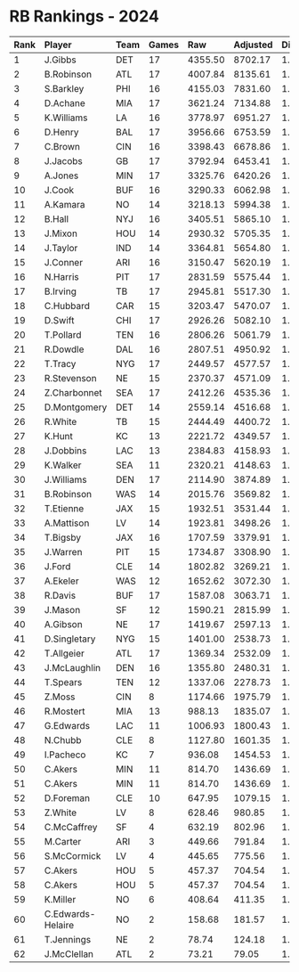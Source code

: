 # RB Rankings - 2024

| Rank | Player            | Team | Games | Raw     | Adjusted | Difficulty | Avg/Game | Typical | Consistency | Trend    |
| :----| :-----------------| :----| :-----| :-------| :--------| :----------| :--------| :-------| :-----------| :--------|
| 1    | J.Gibbs           | DET  | 17    | 4355.50 | 8702.17  | 1.024      | 511.89   | 465.74  | 7/3/7       | +83.8%   |
| 2    | B.Robinson        | ATL  | 17    | 4007.84 | 8135.61  | 1.023      | 478.57   | 485.66  | 8/1/8       | +61.4%   |
| 3    | S.Barkley         | PHI  | 16    | 4155.03 | 7831.60  | 1.029      | 489.47   | 504.35  | 8/1/7       | +119.7%  |
| 4    | D.Achane          | MIA  | 17    | 3621.24 | 7134.88  | 1.032      | 419.70   | 413.68  | 7/3/7       | +119.8%  |
| 5    | K.Williams        | LA   | 16    | 3778.97 | 6951.27  | 1.026      | 434.45   | 422.57  | 8/0/8       | +58.9%   |
| 6    | D.Henry           | BAL  | 17    | 3956.66 | 6753.59  | 1.036      | 397.27   | 411.52  | 9/1/7       | +70.9%   |
| 7    | C.Brown           | CIN  | 16    | 3398.43 | 6678.86  | 1.040      | 417.43   | 441.29  | 7/2/7       | +114.6%  |
| 8    | J.Jacobs          | GB   | 17    | 3792.94 | 6453.41  | 1.030      | 379.61   | 373.62  | 9/1/7       | +113.4%  |
| 9    | A.Jones           | MIN  | 17    | 3325.76 | 6420.26  | 1.034      | 377.66   | 369.73  | 8/3/6       | +59.5%   |
| 10   | J.Cook            | BUF  | 16    | 3290.33 | 6062.98  | 1.027      | 378.94   | 399.59  | 9/1/6       | +88.8%   |
| 11   | A.Kamara          | NO   | 14    | 3218.13 | 5994.38  | 1.041      | 428.17   | 394.04  | 7/0/7       | INACTIVE |
| 12   | B.Hall            | NYJ  | 16    | 3405.51 | 5865.10  | 1.020      | 366.57   | 371.99  | 9/1/6       | +134.4%  |
| 13   | J.Mixon           | HOU  | 14    | 2930.32 | 5705.35  | 1.046      | 407.52   | 406.17  | 6/0/8       | +91.8%   |
| 14   | J.Taylor          | IND  | 14    | 3364.81 | 5654.80  | 1.035      | 403.91   | 410.30  | 7/1/6       | +97.6%   |
| 15   | J.Conner          | ARI  | 16    | 3150.47 | 5620.19  | 1.023      | 351.26   | 343.15  | 5/2/9       | +99.8%   |
| 16   | N.Harris          | PIT  | 17    | 2831.59 | 5575.44  | 1.043      | 327.97   | 338.39  | 10/1/6      | +82.9%   |
| 17   | B.Irving          | TB   | 17    | 2945.81 | 5517.30  | 1.021      | 324.55   | 330.99  | 7/2/8       | +100.4%  |
| 18   | C.Hubbard         | CAR  | 15    | 3203.47 | 5470.07  | 1.030      | 364.67   | 331.73  | 6/1/8       | +135.3%  |
| 19   | D.Swift           | CHI  | 17    | 2926.26 | 5082.10  | 1.024      | 298.95   | 284.98  | 6/2/9       | +86.5%   |
| 20   | T.Pollard         | TEN  | 16    | 2806.26 | 5061.79  | 1.034      | 316.36   | 313.25  | 8/0/8       | +118.2%  |
| 21   | R.Dowdle          | DAL  | 16    | 2807.51 | 4950.92  | 1.019      | 309.43   | 337.50  | 10/1/5      | +86.7%   |
| 22   | T.Tracy           | NYG  | 17    | 2449.57 | 4577.57  | 1.021      | 269.27   | 238.45  | 8/0/9       | +199.3%  |
| 23   | R.Stevenson       | NE   | 15    | 2370.37 | 4571.09  | 1.038      | 304.74   | 296.91  | 7/0/8       | +212.4%  |
| 24   | Z.Charbonnet      | SEA  | 17    | 2412.26 | 4535.36  | 1.010      | 266.79   | 200.96  | 8/0/9       | +268.8%  |
| 25   | D.Montgomery      | DET  | 14    | 2559.14 | 4516.68  | 1.026      | 322.62   | 313.48  | 5/2/7       | INACTIVE |
| 26   | R.White           | TB   | 15    | 2444.49 | 4400.72  | 1.027      | 293.38   | 274.04  | 8/0/7       | +111.9%  |
| 27   | K.Hunt            | KC   | 13    | 2221.72 | 4349.57  | 1.032      | 334.58   | 341.56  | 6/1/6       | +151.1%  |
| 28   | J.Dobbins         | LAC  | 13    | 2384.83 | 4158.93  | 1.029      | 319.92   | 310.04  | 5/1/7       | +45.4%   |
| 29   | K.Walker          | SEA  | 11    | 2320.21 | 4148.63  | 1.010      | 377.15   | 367.37  | 5/3/3       | +64.4%   |
| 30   | J.Williams        | DEN  | 17    | 2114.90 | 3874.89  | 1.028      | 227.93   | 238.73  | 9/1/7       | +159.9%  |
| 31   | B.Robinson        | WAS  | 14    | 2015.76 | 3569.82  | 1.003      | 254.99   | 270.26  | 7/1/6       | +83.0%   |
| 32   | T.Etienne         | JAX  | 15    | 1932.51 | 3531.44  | 1.036      | 235.43   | 233.50  | 4/2/9       | +73.2%   |
| 33   | A.Mattison        | LV   | 14    | 1923.81 | 3498.26  | 1.017      | 249.88   | 237.63  | 6/1/7       | +101.5%  |
| 34   | T.Bigsby          | JAX  | 16    | 1707.59 | 3379.91  | 1.035      | 211.24   | 220.80  | 9/0/7       | +310.3%  |
| 35   | J.Warren          | PIT  | 15    | 1734.87 | 3308.90  | 1.035      | 220.59   | 219.47  | 7/1/7       | +142.3%  |
| 36   | J.Ford            | CLE  | 14    | 1802.82 | 3269.21  | 1.014      | 233.52   | 250.80  | 8/2/4       | +166.9%  |
| 37   | A.Ekeler          | WAS  | 12    | 1652.62 | 3072.30  | 1.026      | 256.02   | 292.79  | 8/0/4       | +139.4%  |
| 38   | R.Davis           | BUF  | 17    | 1587.08 | 3063.71  | 1.045      | 180.22   | 166.22  | 10/0/7      | +389.9%  |
| 39   | J.Mason           | SF   | 12    | 1590.21 | 2815.99  | 1.029      | 234.67   | 210.48  | 5/1/6       | INACTIVE |
| 40   | A.Gibson          | NE   | 17    | 1419.67 | 2597.13  | 1.024      | 152.77   | 140.74  | 7/2/8       | +166.3%  |
| 41   | D.Singletary      | NYG  | 15    | 1401.00 | 2538.73  | 1.016      | 169.25   | 188.06  | 11/0/4      | +256.1%  |
| 42   | T.Allgeier        | ATL  | 17    | 1369.34 | 2532.09  | 1.021      | 148.95   | 137.65  | 10/2/5      | +140.8%  |
| 43   | J.McLaughlin      | DEN  | 16    | 1355.80 | 2480.31  | 1.025      | 155.02   | 167.57  | 9/1/6       | +148.3%  |
| 44   | T.Spears          | TEN  | 12    | 1337.06 | 2278.73  | 1.014      | 189.89   | 210.53  | 7/1/4       | +228.0%  |
| 45   | Z.Moss            | CIN  | 8     | 1174.66 | 1975.79  | 1.047      | 246.97   | 267.35  | 4/1/3       | INACTIVE |
| 46   | R.Mostert         | MIA  | 13    | 988.13  | 1835.07  | 1.026      | 141.16   | 143.73  | 8/1/4       | +253.9%  |
| 47   | G.Edwards         | LAC  | 11    | 1006.93 | 1800.43  | 1.033      | 163.68   | 162.99  | 7/1/3       | +196.4%  |
| 48   | N.Chubb           | CLE  | 8     | 1127.80 | 1601.35  | 1.033      | 200.17   | 190.83  | 5/0/3       | INACTIVE |
| 49   | I.Pacheco         | KC   | 7     | 936.08  | 1454.53  | 1.018      | 207.79   | 257.59  | 5/0/2       | +184.4%  |
| 50   | C.Akers           | MIN  | 11    | 814.70  | 1436.69  | 1.036      | 130.61   | 135.67  | 7/2/7       | +209.5%  |
| 51   | C.Akers           | MIN  | 11    | 814.70  | 1436.69  | 1.036      | 130.61   | 135.67  | 7/2/7       | +209.5%  |
| 52   | D.Foreman         | CLE  | 10    | 647.95  | 1079.15  | 1.038      | 107.91   | 94.22   | 4/0/6       | +277.7%  |
| 53   | Z.White           | LV   | 8     | 628.46  | 980.85   | 1.039      | 122.61   | 155.65  | 5/0/3       | INACTIVE |
| 54   | C.McCaffrey       | SF   | 4     | 632.19  | 802.96   | 1.022      | 200.74   | 210.49  | 2/0/2       | INACTIVE |
| 55   | M.Carter          | ARI  | 3     | 449.66  | 791.84   | 1.010      | 263.95   | 263.95  | 2/0/1       | N/A      |
| 56   | S.McCormick       | LV   | 4     | 445.65  | 775.56   | 1.038      | 193.89   | 203.07  | 2/0/2       | INACTIVE |
| 57   | C.Akers           | HOU  | 5     | 457.37  | 704.54   | 1.036      | 140.91   | 135.67  | 7/2/7       | +209.5%  |
| 58   | C.Akers           | HOU  | 5     | 457.37  | 704.54   | 1.036      | 140.91   | 135.67  | 7/2/7       | +209.5%  |
| 59   | K.Miller          | NO   | 6     | 408.64  | 411.35   | 1.027      | 68.56    | 61.77   | 2/0/4       | +88.9%   |
| 60   | C.Edwards-Helaire | NO   | 2     | 158.68  | 181.57   | 1.050      | 90.79    | 90.79   | 1/0/1       | N/A      |
| 61   | T.Jennings        | NE   | 2     | 78.74   | 124.18   | 1.000      | 62.09    | 62.09   | 1/0/1       | N/A      |
| 62   | J.McClellan       | ATL  | 2     | 73.21   | 79.05    | 1.031      | 39.53    | 39.53   | 1/0/1       | INACTIVE |

